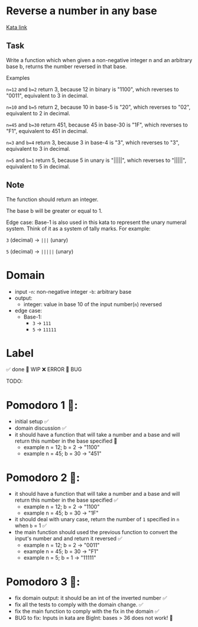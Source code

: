 # Reverse a number in any base

[Kata link](https://www.codewars.com/kata/6469e4c905eaefffd44b6504)

## Task

Write a function which when given a non-negative integer n and an arbitrary base b, returns the number reversed in that base.

Examples

`n=12` and `b=2` return 3, because 12 in binary is "1100", which reverses to "0011", equivalent to 3 in decimal.

`n=10` and `b=5` return 2, because 10 in base-5 is "20", which reverses to "02", equivalent to 2 in decimal.

`n=45` and `b=30` return 451, because 45 in base-30 is "1F", which reverses to "F1", equivalent to 451 in decimal.

`n=3` and `b=4` return 3, because 3 in base-4 is "3", which reverses to "3", equivalent to 3 in decimal.

`n=5` and `b=1` return 5, because 5 in unary is "|||||", which reverses to "|||||", equivalent to 5 in decimal.

## Note

The function should return an integer.

The base b will be greater or equal to 1.

Edge case: Base-1 is also used in this kata to represent the unary numeral system. Think of it as a system of tally marks. For example:

`3` (decimal) -> `|||` (unary)

`5` (decimal) -> `|||||` (unary)

# Domain
- input
    -`n`: non-negative integer
    -`b`: arbitrary base
- output:
    - integer: value in base 10 of the input number(`n`) reversed
- edge case:
    - Base-1: 
        - `3` -> `111`
        - `5` -> `11111`


# **Label**  
✅ done 🚧 WIP ❌ ERROR 🐞 BUG  


TODO:

# Pomodoro 1 🍅:
- initial setup ✅
- domain discussion ✅
- it should have a function that will take a number and a base and will return this number in the base specified 🚧
    - example n = 12; b = 2 -> "1100"
    - example n = 45; b = 30 -> "451"

# Pomodoro 2 🍅:
- it should have a function that will take a number and a base and will return this number in the base specified ✅
    - example n = 12; b = 2 -> "1100"
    - example n = 45; b = 30 -> "1F"
- it should deal with unary case, return the number of `1` specified in `n` when `b` = 1 ✅
- the main function should used the previous function to convert the input's number and and return it reversed ✅
    - example n = 12; b = 2 -> "0011"
    - example n = 45; b = 30 -> "F1"
    - example n = 5; b = 1 -> "11111"

# Pomodoro 3 🍅:
- fix domain output: it should be an int of the inverted number ✅
- fix all the tests to comply with the domain change. ✅
- fix the main function to comply with the fix in the domain ✅
- BUG to fix: Inputs in kata are BigInt: bases > 36 does not work! 🐞